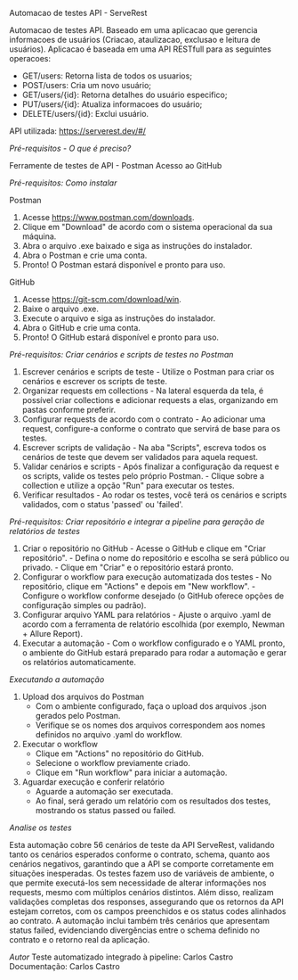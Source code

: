 Automacao de testes API - ServeRest

Automacao de testes API. Baseado em uma aplicacao que gerencia informacoes de usuários (Criacao, ataulizacao, exclusao e leitura de usuários). Aplicacao é baseada em uma API RESTfull para as seguintes operacoes:

- GET/users: Retorna lista de todos os usuarios;
- POST/users: Cria um novo usuário;
- GET/users/{id}: Retorna detalhes do usuário especifico;
- PUT/users/{id}: Atualiza informacoes do usuário;
- DELETE/users/{id}: Exclui usuário.

API utilizada: https://serverest.dev/#/

*Pré-requisitos - O que é preciso?*

Ferramente de testes de API - Postman
Acesso ao GitHub

*Pré-requisitos: Como instalar*

Postman
1.	Acesse https://www.postman.com/downloads.
2.	Clique em "Download" de acordo com o sistema operacional da sua máquina.
3.	Abra o arquivo .exe baixado e siga as instruções do instalador.
4.	Abra o Postman e crie uma conta.
5.	Pronto! O Postman estará disponível e pronto para uso.

GitHub
1.	Acesse https://git-scm.com/download/win.
2.	Baixe o arquivo .exe.
3.	Execute o arquivo e siga as instruções do instalador.
4.	Abra o GitHub e crie uma conta.
5.	Pronto! O GitHub estará disponível e pronto para uso.

*Pré-requisitos: Criar cenários e scripts de testes no Postman*

1. Escrever cenários e scripts de teste
       - Utilize o Postman para criar os cenários e escrever os scripts de teste.
3. Organizar requests em collections
       - Na lateral esquerda da tela, é possível criar collections e adicionar requests a elas, organizando em pastas conforme preferir.
4. Configurar requests de acordo com o contrato
       - Ao adicionar uma request, configure-a conforme o contrato que servirá de base para os testes.
5. Escrever scripts de validação
       - Na aba "Scripts", escreva todos os cenários de teste que devem ser validados para aquela request.
6. Validar cenários e scripts
       - Após finalizar a configuração da request e os scripts, valide os testes pelo próprio Postman.
       - Clique sobre a collection e utilize a opção "Run" para executar os testes.
7. Verificar resultados
       - Ao rodar os testes, você terá os cenários e scripts validados, com o status 'passed' ou 'failed'.

*Pré-requisitos: Criar repositório e integrar a pipeline para geração de relatórios de testes*

1. Criar o repositório no GitHub
       - Acesse o GitHub e clique em "Criar repositório".
       - Defina o nome do repositório e escolha se será público ou privado.
       - Clique em "Criar" e o repositório estará pronto.
2. Configurar o workflow para execução automatizada dos testes
       - No repositório, clique em "Actions" e depois em "New workflow".
       - Configure o workflow conforme desejado (o GitHub oferece opções de configuração simples ou padrão).
3. Configurar arquivo YAML para relatórios
       - Ajuste o arquivo .yaml de acordo com a ferramenta de relatório escolhida (por exemplo, Newman + Allure Report).
4. Executar a automação
       - Com o workflow configurado e o YAML pronto, o ambiente do GitHub estará preparado para rodar a automação e gerar os relatórios automaticamente.

*Executando a automação*

1.	Upload dos arquivos do Postman
	   - Com o ambiente configurado, faça o upload dos arquivos .json gerados pelo Postman.
	   - Verifique se os nomes dos arquivos correspondem aos nomes definidos no arquivo .yaml do workflow.
2.	Executar o workflow
       - Clique em "Actions" no repositório do GitHub.
       - Selecione o workflow previamente criado.
       - Clique em "Run workflow" para iniciar a automação.
3.	Aguardar execução e conferir relatório
       - Aguarde a automação ser executada.
       - Ao final, será gerado um relatório com os resultados dos testes, mostrando os status passed ou failed.

*Analise os testes*

Esta automação cobre 56 cenários de teste da API ServeRest, validando tanto os cenários esperados conforme o contrato, schema, quanto aos cenários negativos, garantindo que a API se comporte corretamente em situações inesperadas. Os testes fazem uso de variáveis de ambiente, o que permite executá-los sem necessidade de alterar informações nos requests, mesmo com múltiplos cenários distintos. Além disso, realizam validações completas dos responses, assegurando que os retornos da API estejam corretos, com os campos preenchidos e os status codes alinhados ao contrato. A automação inclui também três cenários que apresentam status failed, evidenciando divergências entre o schema definido no contrato e o retorno real da aplicação.

*Autor*
Teste automatizado integrado à pipeline: Carlos Castro
Documentação: Carlos Castro
